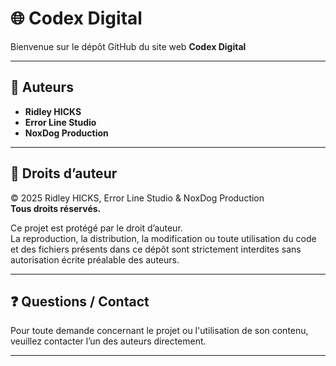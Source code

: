 # 🌐 Codex Digital

Bienvenue sur le dépôt GitHub du site web **Codex Digital**

---

## 📌 Auteurs

- **Ridley HICKS**  
- **Error Line Studio**  
- **NoxDog Production**

---

## 📜 Droits d’auteur

© 2025 Ridley HICKS, Error Line Studio & NoxDog Production  
**Tous droits réservés.**

Ce projet est protégé par le droit d’auteur.  
La reproduction, la distribution, la modification ou toute utilisation du code et des fichiers présents dans ce dépôt sont strictement interdites sans autorisation écrite préalable des auteurs.

---

## ❓ Questions / Contact

Pour toute demande concernant le projet ou l'utilisation de son contenu, veuillez contacter l’un des auteurs directement.

---
